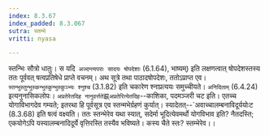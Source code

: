 ```yaml
---
index: 8.3.67
index_padded: 8.3.067
sutra: स्तन्भे
vritti: nyasa

---
```

स्तन्भिः सौत्रो धातुः। स यदि` अज्दन्त्यपराः सादयः षोपदेशाः` (6.1.64), भाष्यम्) इति लक्षणत्वात् षोपदेशस्तस्य ततः पूर्ववत् षत्वप्रतिषेधे प्राप्ते वचनम्। अथ सूत्रे तथा पाठादषोपदेशः, ततोऽप्राप्त एव। `स्तन्भुस्तुन्भुस्कन्भुस्कुन्भुस्कुञ्भ्यः श्नुश्च` (3.1.82) इति चकारेण श्नाप्रत्ययः समुच्चीयते। `अनिदिताम्` (6.4.24) इत्यनुनासिकलोपः।
`अप्रतेरेतदिह नानुवर्त्तते`झ्र्`अप्रतेरित्येतदिह`--काशिका, पदमञ्जरी चट इति। एतच्च योगाविभागदेव गम्यते; इतरथा हि पूर्वसूत्र एव स्तन्मभेर्ग्रहणं कुर्यात्। स्यादेतत्--`अवाच्चालम्बनाविदूर्ययोःट (8.3.68) इति षत्वं वक्ष्यति। ततः स्तन्भेरेव यथा स्यात्, सदेर्मा भूदित्येवमर्थो योगविभाव इति? नैतदस्ति; एकयोगेऽपि यस्यालम्बनादिदूर्ये वृत्तिरस्ति तस्यैव भविष्यते। कस्य चैते स्तः? स्तम्भेरेव।।